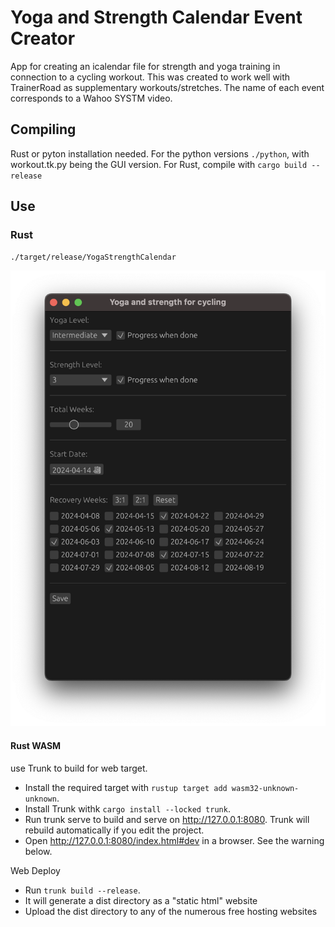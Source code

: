 # Yoga and Strength Calendar Event Creator
App for creating an icalendar file for strength and yoga training in connection to a cycling workout.
This was created to work well with TrainerRoad as supplementary workouts/stretches.  The name of each
event corresponds to a Wahoo SYSTM video.
  
## Compiling
Rust or pyton installation needed.  For the python versions `./python`,
with workout.tk.py being the GUI version.  For Rust, compile with `cargo build --release`

## Use
### Rust  
`./target/release/YogaStrengthCalendar`  
  

![App picture](./app.png)

#### Rust WASM
use Trunk to build for web target.  
  
- Install the required target with `rustup target add wasm32-unknown-unknown`.
- Install Trunk withk `cargo install --locked trunk`.
- Run trunk serve to build and serve on http://127.0.0.1:8080. Trunk will rebuild automatically if you edit the project.
- Open http://127.0.0.1:8080/index.html#dev in a browser. See the warning below.
  
Web Deploy  
  
- Run `trunk build --release`.
- It will generate a dist directory as a "static html" website
- Upload the dist directory to any of the numerous free hosting websites
